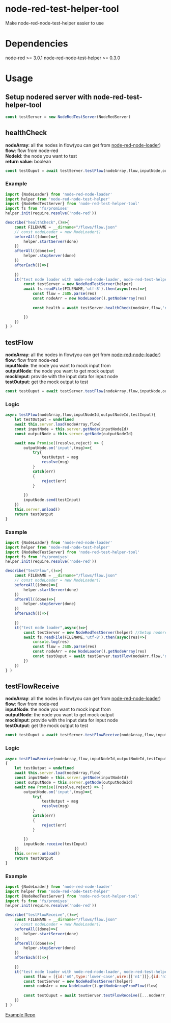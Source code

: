 # node-red-test-helper-tool
Make node-red-node-test-helper easier to use

# Dependencies
node-red >= 3.0.1
node-red-node-test-helper >= 0.3.0

# Usage
##  Setup nodered server with node-red-test-helper-tool
```javascript
const testServer = new NodeRedTestServer(NodeRedServer) 
```

## healthCheck

**nodeArray**: all the nodes in flow(you can get from [node-red-node-loader](https://www.npmjs.com/package/node-red-node-loader))  
**flow**: flow from node-red  
**NodeId**: the node you want to test  
**return value**: boolean  

```javascript
const testOuput = await testServer.testFlow(nodeArray,flow,inputNode,outputNode,mockInput)
```
### Example
```javascript
import {NodeLoader} from 'node-red-node-loader'
import helper from 'node-red-node-test-helper'
import {NodeRedTestServer} from 'node-red-test-helper-tool'
import fs from 'fs/promises'
helper.init(require.resolve('node-red'))

describe("healthCheck",()=>{
    const FILENAME = __dirname+"/flows/flow.json"
    // const nodeLoader = new NodeLoader()
    beforeAll((done)=>{
        helper.startServer(done)
    })
    afterAll((done)=>{
        helper.stopServer(done)
    })
    afterEach(()=>{
        
    })
    it("test node loader with node-red-node-loader, node-red-test-helper-tool and using async. healthCheck",async()=>{
        const testServer = new NodeRedTestServer(helper)
        await fs.readFile(FILENAME,'utf-8').then(async(res)=>{
            const flow = JSON.parse(res)
            const nodeArr = new NodeLoader().getNodeArray(res)
             
            const health = await testServer.healthCheck(nodeArr,flow,'n0')

        })
    })
} )
```

## testFlow

**nodeArray**: all the nodes in flow(you can get from [node-red-node-loader](https://www.npmjs.com/package/node-red-node-loader))  
**flow**: flow from node-red  
**inputNode**: the node you want to mock input from  
**outputNode**: the node you want to get mock output  
**mockInput**: provide with the input data for input node  
**testOutput**: get the mock output to test

```javascript
const testOuput = await testServer.testFlow(nodeArray,flow,inputNode,outputNode,mockInput)
```

### Logic
```javascript
async testFlow(nodeArray,flow,inputNodeId,outputNodeId,testInput){
    let testOutput = undefined
    await this.server.load(nodeArray,flow)
    const inputNode = this.server.getNode(inputNodeId)
    const outputNode = this.server.getNode(outputNodeId)

    await new Promise((resolve,reject) => {
        outputNode.on('input',(msg)=>{
            try{
                testOutput = msg
                resolve(msg)
            }
            catch(err)
            {
                reject(err)
            }
            
        })
        inputNode.send(testInput)
    })
    this.server.unload()
    return testOutput
}
```
### Example
```javascript
import {NodeLoader} from 'node-red-node-loader'
import helper from 'node-red-node-test-helper'
import {NodeRedTestServer} from 'node-red-test-helper-tool'
import fs from 'fs/promises'
helper.init(require.resolve('node-red'))

describe("testFlow",()=>{
    const FILENAME = __dirname+"/flows/flow.json"
    // const nodeLoader = new NodeLoader()
    beforeAll((done)=>{
        helper.startServer(done)
    })
    afterAll((done)=>{
        helper.stopServer(done)
    })
    afterEach(()=>{
        
    })
    it("test node loader",async()=>{
        const testServer = new NodeRedTestServer(helper) //Setup nodered server
        await fs.readFile(FILENAME,'utf-8').then(async(res)=>{
            console.log(res)
            const flow = JSON.parse(res)
            const nodeArr = new NodeLoader().getNodeArray(res)
            const testOuput = await testServer.testFlow(nodeArr,flow,'n0','n1',{payload:"UpperCase"})//given input data
        })
    })
} )
```

## testFlowReceive

**nodeArray**: all the nodes in flow(you can get from [node-red-node-loader](https://www.npmjs.com/package/node-red-node-loader))  
**flow**: flow from node-red  
**inputNode**: the node you want to mock input from  
**outputNode**: the node you want to get mock output  
**mockInput**: provide with the input data for input node  
**testOutput**: get the mock output to test

```javascript
const testOuput = await testServer.testFlowReceive(nodeArray,flow,inputNode,outputNode,mockInput)
```
### Logic
```javascript
async testFlowReceive(nodeArray,flow,inputNodeId,outputNodeId,testInput)
{
    let testOutput = undefined
    await this.server.load(nodeArray,flow)
    const inputNode = this.server.getNode(inputNodeId)
    const outputNode = this.server.getNode(outputNodeId)
    await new Promise((resolve,reject) => {
        outputNode.on('input',(msg)=>{
            try{
                testOutput = msg
                resolve(msg)
            }
            catch(err)
            {
                reject(err)
            }
            
        })
        inputNode.receive(testInput)
    })
    this.server.unload()
    return testOutput
}
```
### Example
```javascript
import {NodeLoader} from 'node-red-node-loader'
import helper from 'node-red-node-test-helper'
import {NodeRedTestServer} from 'node-red-test-helper-tool'
import fs from 'fs/promises'
helper.init(require.resolve('node-red'))

describe("testFlowReceive",()=>{
    const FILENAME = __dirname+"/flows/flow.json"
    // const nodeLoader = new NodeLoader()
    beforeAll((done)=>{
        helper.startServer(done)
    })
    afterAll((done)=>{
        helper.stopServer(done)
    })
    afterEach(()=>{
        
    })
    it("test node loader with node-red-node-loader, node-red-test-helper-tool and using async",async()=>{
        const flow = [{id:'n0',type:'lower-case',wire:[['n1']]},{id:'n1',type:'debug',wire:[[]]}]
        const testServer = new NodeRedTestServer(helper)
        const nodeArr = new NodeLoader().getNodeArrayFromFlow(flow)
            
        const testOuput = await testServer.testFlowReceive([...nodeArr,lowerNode],flow,'n0','n0',{payload:"UpperCase"})
    })
} )
```
[Example Repo](https://github.com/cxliao617/node-red-node-loader-example)